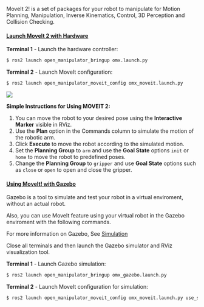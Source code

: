 MoveIt 2! is a set of packages for your robot to manipulate for Motion Planning, Manipulation, Inverse Kinematics, Control, 3D Perception and Collision Checking. 

#### [Launch MoveIt 2 with Hardware](#launch-moveit) 

**Terminal 1** - Launch the hardware controller:
```bash
$ ros2 launch open_manipulator_bringup omx.launch.py
```

**Terminal 2** - Launch MoveIt configuration:
```bash
$ ros2 launch open_manipulator_moveit_config omx_moveit.launch.py
```
  ![](/assets/images/platform/openmanipulator_x/moveit2_example.png)  
  
**Simple Instructions for Using MOVEIT 2:**

1. You can move the robot to your desired pose using the **Interactive Marker** visible in RViz.  
2. Use the **Plan** option in the Commands column to simulate the motion of the robotic arm.  
3. Click **Execute** to move the robot according to the simulated motion.  
4. Set the **Planning Group** to `arm` and use the **Goal State** options `init` or `home` to move the robot to predefined poses.  
5. Change the **Planning Group** to `gripper` and use **Goal State** options such as `close` or `open` to open and close the gripper.  

#### [Using MoveIt! with Gazebo](#using-moveit-with-gazebo)
Gazebo is a tool to simulate and test your robot in a virtual enviroment, without an actual robot.  

Also, you can use MoveIt feature using your virtual robot in the Gazebo enviroment with the following commands.

For more information on Gazebo, See [Simulation](/docs/en/platform/openmanipulator_x/ros_simulation/)

Close all terminals and then launch the Gazebo simulator and RViz visualization tool.

**Terminal 1** - Launch Gazebo simulation:
```bash
$ ros2 launch open_manipulator_bringup omx_gazebo.launch.py
```

**Terminal 2** - Launch MoveIt configuration for simulation:
```bash
$ ros2 launch open_manipulator_moveit_config omx_moveit.launch.py use_sim:=true
``` 